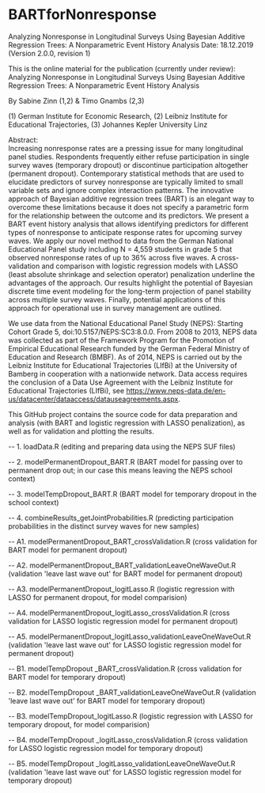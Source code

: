 # BARTforNonresponse
Analyzing Nonresponse in Longitudinal Surveys Using Bayesian Additive Regression Trees: A Nonparametric Event History Analysis
Date: 18.12.2019 (Version 2.0.0, revision 1)

This is the online material for the publication (currently under review): Analyzing Nonresponse in Longitudinal Surveys Using Bayesian Additive Regression Trees:
A Nonparametric Event History Analysis

By Sabine Zinn (1,2) & Timo Gnambs (2,3)

(1) German Institute for Economic Research, 
(2) Leibniz Institute for Educational Trajectories, 
(3) Johannes Kepler University Linz

Abstract: 	
Increasing nonresponse rates are a pressing issue for many longitudinal panel studies. Respondents frequently either refuse participation in single survey waves (temporary dropout) or discontinue participation altogether (permanent dropout). Contemporary statistical methods that are used to elucidate predictors of survey nonresponse are typically limited to small variable sets and ignore complex interaction patterns. The innovative approach of Bayesian additive regression trees (BART) is an elegant way to overcome these limitations because it does not specify a parametric form for the relationship between the outcome and its predictors. We present a BART event history analysis that allows identifying predictors for different types of nonresponse to anticipate response rates for upcoming survey waves. We apply our novel method to data from the German National Educational Panel study including N = 4,559 students in grade 5 that observed nonresponse rates of up to 36% across five waves. A cross-validation and comparison with logistic regression models with LASSO (least absolute shrinkage and selection operator) penalization underline the advantages of the approach. Our results highlight the potential of Bayesian discrete time event modeling for the long-term projection of panel stability across multiple survey waves. Finally, potential applications of this approach for operational use in survey management are outlined.

We use data from the National Educational Panel Study (NEPS): Starting Cohort Grade 5, doi:10.5157/NEPS:SC3:8.0.0. 
From 2008 to 2013, NEPS data was collected as part of the Framework Program for the Promotion of Empirical Educational Research funded by the German Federal Ministry of Education and Research (BMBF). 
As of 2014, NEPS is carried out by the Leibniz Institute for Educational Trajectories (LIfBi) at the University of Bamberg in cooperation with a nationwide network. 
Data access requires the conclusion of a Data Use Agreement with the Leibniz Institute for Educational Trajectories (LIfBi), see https://www.neps-data.de/en-us/datacenter/dataaccess/datauseagreements.aspx.

This GitHub project contains the source code for data preparation and analysis (with BART and logistic regression with LASSO penalization), as well as for validation and plotting the results.

-- 1. loadData.R (editing and preparing data using the NEPS SUF files)

-- 2. modelPermanentDropout_BART.R (BART model for passing over to permanent drop out; in our case this means leaving the NEPS school context)

-- 3. modelTempDropout_BART.R (BART model for temporary dropout in the school context)

-- 4. combineResults_getJointProbabilities.R (predicting participation probabilities in the distinct survey waves for new samples)

-- A1.	modelPermanentDropout_BART_crossValidation.R (cross validation for BART model for permanent dropout)

-- A2.	modelPermanentDropout_BART_validationLeaveOneWaveOut.R (validation 'leave last wave out' for BART model for permanent dropout)

-- A3.	modelPermanentDropout_logitLasso.R (logistic regression with LASSO for permanent dropout, for model comparision)

-- A4.	modelPermanentDropout_logitLasso_crossValidation.R (cross validation for LASSO logistic regression model for permanent dropout)

-- A5.	modelPermanentDropout_logitLasso_validationLeaveOneWaveOut.R (validation 'leave last wave out' for LASSO logistic regression model for permanent dropout)

-- B1.	modelTempDropout _BART_crossValidation.R (cross validation for BART model for temporary dropout)

-- B2.	modelTempDropout _BART_validationLeaveOneWaveOut.R (validation 'leave last wave out' for BART model for temporary dropout)

-- B3.	modelTempDropout_logitLasso.R (logistic regression with LASSO for temporary dropout, for model comparision)

-- B4.	modelTempDropout _logitLasso_crossValidation.R (cross validation for LASSO logistic regression model for temporary dropout)

-- B5.	modelTempDropout _logitLasso_validationLeaveOneWaveOut.R (validation 'leave last wave out' for LASSO logistic regression model for temporary dropout)

